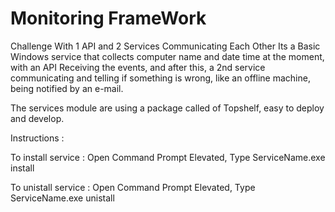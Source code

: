 # Monitoring FrameWork
Challenge With 1 API and 2 Services Communicating Each Other
Its a Basic Windows service that collects computer name and date time at the moment, with an API Receiving the events, and after this, a 2nd service communicating and telling if something is wrong, like an offline machine, being notified by an e-mail.

The services module are using a package called of Topshelf, easy to deploy and develop.

Instructions :


To install service : Open Command Prompt Elevated, Type ServiceName.exe install


To unistall service : Open Command Prompt Elevated, Type ServiceName.exe unistall
